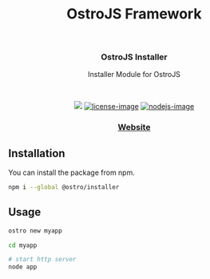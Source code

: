 <div align="center">
  <h1>OstroJS Framework</h1>
  
</div>
<br />

<div align="center">
  <h3>OstroJS Installer</h3>
  <p>Installer Module for OstroJS</p>
</div>

<br />

<div align="center">

![][javascript-image] [![license-image]][license-url] [![nodejs-image]][npm-url]

</div>

<div align="center">
  <h3>
    <a href="https://ostrojs.com">
      Website
    </a>
   
  </h3>
</div>

## Installation
You can install the package from npm.
```bash
npm i --global @ostro/installer
```

## Usage

```bash
ostro new myapp

cd myapp

# start http server
node app
```
 
[javascript-image]: https://img.shields.io/badge/JS-javascript-green
[javascript-url]:  "javascript"

[nodejs-image]: https://img.shields.io/badge/node-%3E%3D%2012.0.0-green
[npm-url]: https://npmjs.org/package/@ostro/installer "npm"

[license-image]: https://img.shields.io/github/license/ostrojs/installer
[license-url]: LICENSE.md "license"
